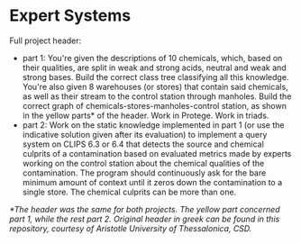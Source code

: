 # Expert Systems

Full project header:

* part 1: You're given the descriptions of 10 chemicals, which, based on their qualities, are split in
          weak and strong acids, neutral and weak and strong bases. Build the correct class tree classifying
          all this knowledge. You're also given 8 warehouses (or stores) that contain said chemicals, as well
          as their stream to the control station through manholes. Build the correct graph of
          chemicals-stores-manholes-control station, as shown in the yellow parts\* of the header. Work in Protege.
          Work in triads.
* part 2: Work on the static knowledge implemented in part 1 (or use the indicative solution given after its evaluation)
          to implement a query system on CLIPS 6.3 or 6.4 that detects the source and chemical culprits of a contamination
          based on evaluated metrics made by experts working on the control station about the chemical qualities of the 
          contamination. The program should continuously ask for the bare minimum amount of context until it zeros down
          the contamination to a single store. The chemical culprits can be more than one.
  
*\*The header was the same for both projects. The yellow part concerned part 1, while the rest part 2.*
*Original header in greek can be found in this repository, courtesy of Aristotle University of Thessalonica, CSD.*
